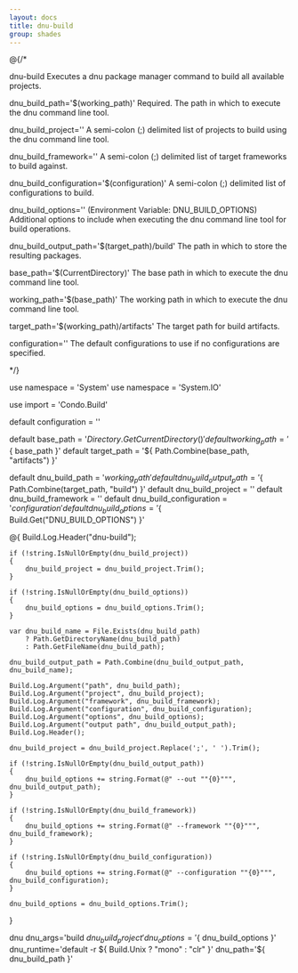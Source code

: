 ```yaml
---
layout: docs
title: dnu-build
group: shades
---
```


@{/*

dnu-build
    Executes a dnu package manager command to build all available projects.

dnu_build_path='$(working_path)'
    Required. The path in which to execute the dnu command line tool.

dnu_build_project=''
    A semi-colon (;) delimited list of projects to build using the dnu command line tool.

dnu_build_framework=''
    A semi-colon (;) delimited list of target frameworks to build against.

dnu_build_configuration='$(configuration)'
    A semi-colon (;) delimited list of configurations to build.

dnu_build_options='' (Environment Variable: DNU_BUILD_OPTIONS)
    Additional options to include when executing the dnu command line tool for build operations.

dnu_build_output_path='$(target_path)/build'
    The path in which to store the resulting packages.

base_path='$(CurrentDirectory)'
    The base path in which to execute the dnu command line tool.

working_path='$(base_path)'
    The working path in which to execute the dnu command line tool.

target_path='$(working_path)/artifacts'
    The target path for build artifacts.

configuration=''
    The default configurations to use if no configurations are specified.

*/}

use namespace = 'System'
use namespace = 'System.IO'

use import = 'Condo.Build'

default configuration           = ''

default base_path               = '${ Directory.GetCurrentDirectory() }'
default working_path            = '${ base_path }'
default target_path             = '${ Path.Combine(base_path, "artifacts") }'

default dnu_build_path          = '${ working_path }'
default dnu_build_output_path   = '${ Path.Combine(target_path, "build") }'
default dnu_build_project       = ''
default dnu_build_framework     = ''
default dnu_build_configuration = '${ configuration }'
default dnu_build_options       = '${ Build.Get("DNU_BUILD_OPTIONS") }'

@{
    Build.Log.Header("dnu-build");

    if (!string.IsNullOrEmpty(dnu_build_project))
    {
        dnu_build_project = dnu_build_project.Trim();
    }

    if (!string.IsNullOrEmpty(dnu_build_options))
    {
        dnu_build_options = dnu_build_options.Trim();
    }

    var dnu_build_name = File.Exists(dnu_build_path)
        ? Path.GetDirectoryName(dnu_build_path)
        : Path.GetFileName(dnu_build_path);

    dnu_build_output_path = Path.Combine(dnu_build_output_path, dnu_build_name);

    Build.Log.Argument("path", dnu_build_path);
    Build.Log.Argument("project", dnu_build_project);
    Build.Log.Argument("framework", dnu_build_framework);
    Build.Log.Argument("configuration", dnu_build_configuration);
    Build.Log.Argument("options", dnu_build_options);
    Build.Log.Argument("output path", dnu_build_output_path);
    Build.Log.Header();

    dnu_build_project = dnu_build_project.Replace(';', ' ').Trim();

    if (!string.IsNullOrEmpty(dnu_build_output_path))
    {
        dnu_build_options += string.Format(@" --out ""{0}""", dnu_build_output_path);
    }

    if (!string.IsNullOrEmpty(dnu_build_framework))
    {
        dnu_build_options += string.Format(@" --framework ""{0}""", dnu_build_framework);
    }

    if (!string.IsNullOrEmpty(dnu_build_configuration))
    {
        dnu_build_options += string.Format(@" --configuration ""{0}""", dnu_build_configuration);
    }

    dnu_build_options = dnu_build_options.Trim();
}

dnu dnu_args='build ${ dnu_build_project }' dnu_options='${ dnu_build_options }' dnu_runtime='default -r ${ Build.Unix ? "mono" : "clr" }' dnu_path='${ dnu_build_path }'